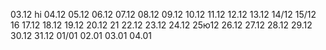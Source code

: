 03.12 hi
04.12
05.12
06.12
07.12
08.12
09.12
10.12
11.12
12.12
13.12
14/12
15/12
16
17.12
18.12
19.12
20.12
21
22.12
23.12
24.12
25ю12
26.12
27.12
28.12
29.12
30.12
31.12
01/01
02.01
03.01
04.01
